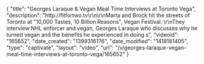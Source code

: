 {
    "title": "Georges Laraque & Vegan Meal Time Interviews at Toronto Vega",
    "description": "http:\/\/fitfortwo.tv\r\n\r\nMarta and Brock hit the streets of Toronto at \"10,000 Tastes, 10 Billion Reasons\", Vegan Festival. \r\nThey interview NHL enforcer and vegan, Georges Laraque who discusses why he turned vegan and the benefits he experienced in doing s",
    "videoid": "165652",
    "date_created": "1399316176",
    "date_modified": "1418181405",
    "type": "captivate",
    "layout": "video",
    "url": "\/v\/georges-laraque-vegan-meal-time-interviews-at-toronto-vega\/165652"
}